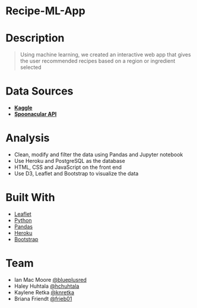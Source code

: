 # Recipe-ML-App

# Description
> Using machine learning, we created an interactive web app that gives the user recommended recipes based on a region or ingredient selected 

# Data Sources
* [**Kaggle**](https://www.kaggle.com/c/whats-cooking/data)
*	[**Spoonacular API**](https://spoonacular.com/food-api)

# Analysis
* Clean, modify and filter the data using Pandas and Jupyter notebook 
* Use Heroku and PostgreSQL as the database
* HTML, CSS and JavaScript on the front end
* Use D3, Leaflet and Bootstrap to visualize the data

# Built With
* [Leaflet](https://leafletjs.com/)
* [Python](https://www.python.org/)
* [Pandas](https://pandas.pydata.org/)
* [Heroku](https://www.heroku.com/)
* [Bootstrap](https://getbootstrap.com/)

# Team
* Ian Mac Moore [@blueplusred](https://github.com/blueplusred)
* Haley Huhtala [@hchuhtala](https://github.com/hchuhtala)
* Kaylene Retka [@knretka](https://github.com/knretka)
* Briana Friendt [@frieb01](https://github.com/frieb01)
